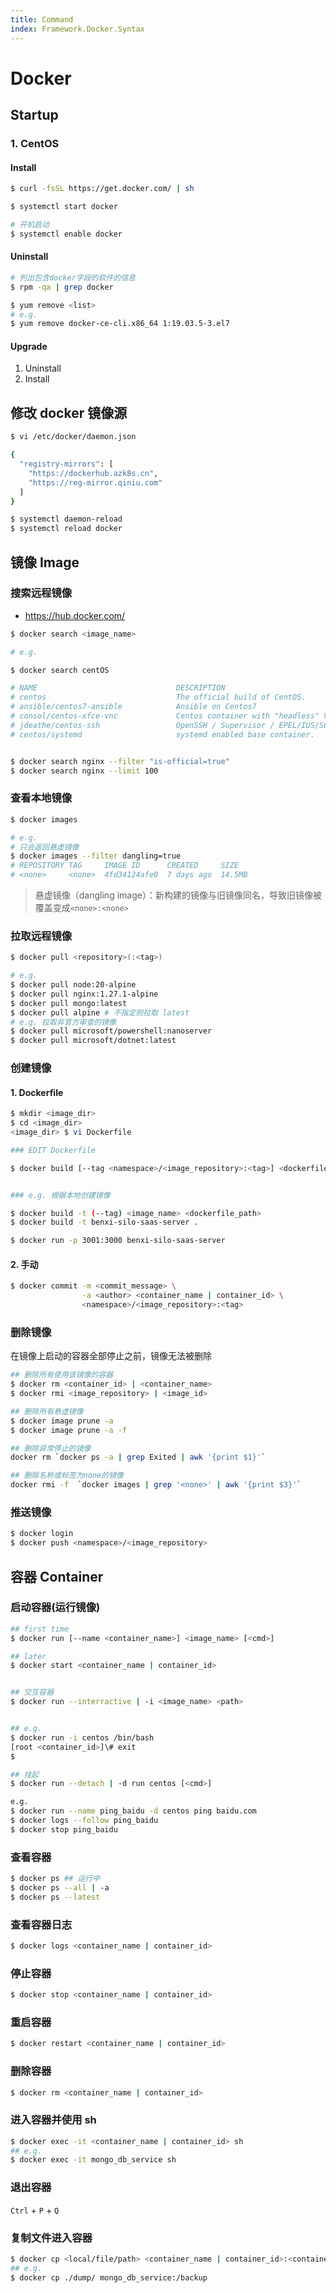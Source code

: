 ```yaml
---
title: Command
index: Framework.Docker.Syntax 
---
```




# Docker

## Startup

### 1. CentOS

#### Install

``` bash
$ curl -fsSL https://get.docker.com/ | sh

$ systemctl start docker

# 开机启动
$ systemctl enable docker
```

#### Uninstall

``` bash
# 列出包含docker字段的软件的信息
$ rpm -qa | grep docker

$ yum remove <list>
# e.g.
$ yum remove docker-ce-cli.x86_64 1:19.03.5-3.el7
```

#### Upgrade

1. Uninstall 
2. Install

## 修改 docker 镜像源

``` bash
$ vi /etc/docker/daemon.json

{
  "registry-mirrors": [
    "https://dockerhub.azk8s.cn",
    "https://reg-mirror.qiniu.com"
  ]
}

$ systemctl daemon-reload
$ systemctl reload docker
```

## 镜像 Image

### 搜索远程镜像 


- <https://hub.docker.com/>

``` bash
$ docker search <image_name> 

# e.g. 

$ docker search centOS

# NAME                               DESCRIPTION                                     STARS     OFFICIAL   AUTOMATED
# centos                             The official build of CentOS.                   6503      [OK]
# ansible/centos7-ansible            Ansible on Centos7                              133                  [OK]
# consol/centos-xfce-vnc             Centos container with "headless" VNC session…   128                  [OK]
# jdeathe/centos-ssh                 OpenSSH / Supervisor / EPEL/IUS/SCL Repos - …   117                  [OK]
# centos/systemd                     systemd enabled base container.                 97                   [OK]


$ docker search nginx --filter "is-official=true"
$ docker search nginx --limit 100
```

### 查看本地镜像

``` bash
$ docker images

# e.g. 
# 只会返回悬虚镜像
$ docker images --filter dangling=true 
# REPOSITORY TAG     IMAGE ID      CREATED     SIZE
# <none>     <none>  4fd34124afe0  7 days ago  14.5MB
```

> 悬虚镜像（dangling image）：新构建的镜像与旧镜像同名，导致旧镜像被覆盖变成`<none>:<none>`

### 拉取远程镜像

``` bash
$ docker pull <repository>(:<tag>)

# e.g.
$ docker pull node:20-alpine
$ docker pull nginx:1.27.1-alpine
$ docker pull mongo:latest
$ docker pull alpine # 不指定则拉取 latest
# e.g. 拉取非官方审查的镜像
$ docker pull microsoft/powershell:nanoserver 
$ docker pull microsoft/dotnet:latest
```



### 创建镜像 

#### 1. Dockerfile

``` bash
$ mkdir <image_dir>
$ cd <image_dir>
<image_dir> $ vi Dockerfile 

### EDIT Dockerfile

$ docker build [--tag <namespace>/<image_repository>:<tag>] <dockerfile_path>


### e.g. 根据本地创建镜像 

$ docker build -t (--tag) <image_name> <dockerfile_path>
$ docker build -t benxi-silo-saas-server .

$ docker run -p 3001:3000 benxi-silo-saas-server
```




#### 2. 手动

``` bash
$ docker commit -m <commit_message> \
                -a <author> <container_name | container_id> \
                <namespace>/<image_repository>:<tag>
```

### 删除镜像

在镜像上启动的容器全部停止之前，镜像无法被删除

``` bash
## 删除所有使用该镜像的容器
$ docker rm <container_id> | <container_name>
$ docker rmi <image_repository> | <image_id>

## 删除所有悬虚镜像
$ docker image prune -a
$ docker image prune -a -f 

## 删除异常停止的镜像
docker rm `docker ps -a | grep Exited | awk '{print $1}'`

## 删除名称或标签为none的镜像
docker rmi -f  `docker images | grep '<none>' | awk '{print $3}'` 
```

### 推送镜像 

``` bash
$ docker login
$ docker push <namespace>/<image_repository>
```


## 容器 Container

### 启动容器(运行镜像)

``` bash
## first time
$ docker run [--name <container_name>] <image_name> [<cmd>]

## later 
$ docker start <container_name | container_id>


## 交互容器
$ docker run --interractive | -i <image_name> <path>


## e.g. 
$ docker run -i centos /bin/bash
[root <container_id>]\# exit
$

## 挂起
$ docker run --detach | -d run centos [<cmd>]

e.g.
$ docker run --name ping_baidu -d centos ping baidu.com
$ docker logs --follow ping_baidu
$ docker stop ping_baidu

```

### 查看容器

``` bash
$ docker ps ## 运行中
$ docker ps --all | -a 
$ docker ps --latest
```

### 查看容器日志

``` bash
$ docker logs <container_name | container_id>
```

### 停止容器 

``` bash
$ docker stop <container_name | container_id>
```

### 重启容器 

``` bash
$ docker restart <container_name | container_id>
```

### 删除容器

``` bash
$ docker rm <container_name | container_id>
```

### 进入容器并使用 sh

``` sh
$ docker exec -it <container_name | container_id> sh
## e.g.
$ docker exec -it mongo_db_service sh
```

### 退出容器 

`Ctrl` + `P` + `Q`

### 复制文件进入容器

``` sh
$ docker cp <local/file/path> <container_name | container_id>:<container/file/path>
## e.g.
$ docker cp ./dump/ mongo_db_service:/backup
```



